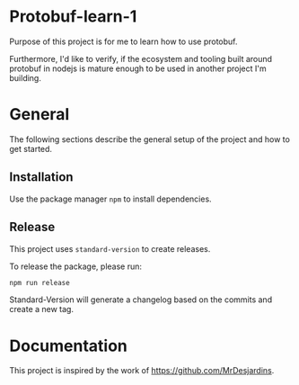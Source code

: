 # Protobuf-learn-1

Purpose of this project is for me to learn how to use protobuf.

Furthermore, I'd like to verify, if the ecosystem and tooling built around
protobuf in nodejs is mature enough to be used in another project I'm building.

# General

The following sections describe the general setup of the project and how to get started.

## Installation

Use the package manager `npm` to install dependencies.

## Release

This project uses `standard-version` to create releases.

To release the package, please run:

```bash
npm run release
```

Standard-Version will generate a changelog based on the commits and create a new tag.

# Documentation

This project is inspired by the work of https://github.com/MrDesjardins.
